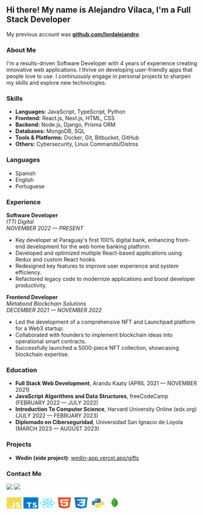 ## Hi there! My name is Alejandro Vilaca, I'm a Full Stack Developer

My previous account was **[github.com/lordalejandro](https://github.com/lordalejandro)**.

### About Me

I'm a results-driven Software Developer with 4 years of experience creating innovative web applications. I thrive on developing user-friendly apps that people love to use. I continuously engage in personal projects to sharpen my skills and explore new technologies.

### Skills
- **Languages:** JavaScript, TypeScript, Python
- **Frontend:** React.js, Next.js, HTML, CSS
- **Backend:** Node.js, Django, Prisma ORM
- **Databases:** MongoDB, SQL
- **Tools & Platforms:** Docker, Git, Bitbucket, GitHub
- **Others:** Cybersecurity, Linux Commands/Distros

### Languages
- Spanish
- English
- Portuguese

### Experience

**Software Developer**  
*ITTI Digital*  
*NOVEMBER 2022 — PRESENT*  
- Key developer at Paraguay's first 100% digital bank, enhancing front-end development for the web home banking platform.
- Developed and optimized multiple React-based applications using Redux and custom React hooks.
- Redesigned key features to improve user experience and system efficiency.
- Refactored legacy code to modernize applications and boost developer productivity.

**Frontend Developer**  
*Metabond Blockchain Solutions*  
*DECEMBER 2021 — NOVEMBER 2022*  
- Led the development of a comprehensive NFT and Launchpad platform for a Web3 startup.
- Collaborated with founders to implement blockchain ideas into operational smart contracts.
- Successfully launched a 5000-piece NFT collection, showcasing blockchain expertise.

### Education

- **Full Stack Web Development**, Arandu Kaaty (APRIL 2021 — NOVEMBER 2021)
- **JavaScript Algorithms and Data Structures**, freeCodeCamp (FEBRUARY 2022 — JULY 2022)
- **Introduction To Computer Science**, Harvard University Online (edx.org) (JULY 2022 — FEBRUARY 2023)
- **Diplomado en Ciberseguridad**, Universidad San Ignacio de Loyola (MARCH 2023 — AUGUST 2023)

### Projects
- **Wedin (side project)**: [wedin-app.vercel.app/gifts](https://wedin-app.vercel.app/gifts)

### Contact Me
<div> 
  <a href="mailto:me@avilaca.com"><img src="https://img.shields.io/badge/-Gmail-%23333?style=for-the-badge&logo=gmail&logoColor=white" target="_blank"></a>
  <a href="https://www.linkedin.com/in/ale-vilaca-26634a229" target="_blank"><img src="https://img.shields.io/badge/-LinkedIn-%230077B5?style=for-the-badge&logo=linkedin&logoColor=white" target="_blank"></a> 
</div>

<div style="display: inline_block"><br>
  <img align="center" alt="JavaScript" height="30" width="40" src="https://raw.githubusercontent.com/devicons/devicon/master/icons/javascript/javascript-plain.svg">
  <img align="center" alt="TypeScript" height="30" width="40" src="https://raw.githubusercontent.com/devicons/devicon/master/icons/typescript/typescript-plain.svg">
  <img align="center" alt="React" height="30" width="40" src="https://raw.githubusercontent.com/devicons/devicon/master/icons/react/react-original.svg">
  <img align="center" alt="HTML" height="30" width="40" src="https://raw.githubusercontent.com/devicons/devicon/master/icons/html5/html5-original.svg">
  <img align="center" alt="CSS" height="30" width="40" src="https://raw.githubusercontent.com/devicons/devicon/master/icons/css3/css3-original.svg">
  <img align="center" alt="Python" height="30" width="40" src="https://raw.githubusercontent.com/devicons/devicon/master/icons/python/python-original.svg">
  <img align="center" alt="MongoDB" height="30" width="40" src="https://raw.githubusercontent.com/devicons/devicon/master/icons/mongodb/mongodb-original.svg">
</div>